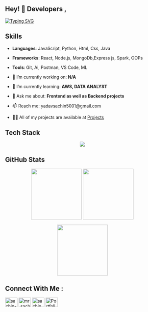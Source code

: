 ## Hey! 👋 Developers ,


[![Typing SVG](https://readme-typing-svg.herokuapp.com?font=Fira+Code&size=24&pause=1000&color=00C4FF&center=true&vCenter=true&width=600&lines=Hi%2C+I'm+Sachin+Yadav;AI+%7C+Web+Development+%7C+Open+Source;Google+Cloud+%7C+Machine+Learning;Building+AI+for+Everyone;Always+Learning+%26+Sharing)](https://git.io/typing-svg)



## Skills
- **Languages**: JavaScript, Python, Html, Css, Java
- **Frameworks**: React, Node.js, MongoDb,Express js, Spark, OOPs
- **Tools**: Git, Ai, Postman, VS Code, ML
  

- 🔭 I’m currently working on: **N/A**
- 🌱 I’m currently learning: **AWS, DATA ANALYST**
- 💬 Ask me about: **Frontend as well as Backend projects**
- 📫 Reach me: yadavsachin5001@gmail.com

-  👨‍💻 All of my projects are available at [Projects](https://sachin-tech72.netlify.app/#projects)
   
##  Tech Stack
<p align="center">
  <a href="#"><img src="https://skillicons.dev/icons?i=js,ts,python,java,html,css,react,nodejs,express,mongodb,git,docker,tailwind,flutter,gcp,vscode&theme=dark" /></a>
</p>


##  GitHub Stats
<p align="center">
  <img src="https://github-readme-stats.vercel.app/api?username=sachin0613&show_icons=true&theme=tokyonight" height="165"/>
  <img src="https://github-readme-stats.vercel.app/api/top-langs/?username=sachin0613&layout=compact&theme=tokyonight" height="165"/>
</p>

<p align="center">
  <img src="https://streak-stats.demolab.com?user=sachin0613&theme=tokyonight&hide_border=true" height="165"/>
</p>









## Connect With Me :
<p align="left">
<a href="https://linkedin.com/in/sachin-yadav-631" target="blank">
<img align="center" src="https://raw.githubusercontent.com/rahuldkjain/github-profile-readme-generator/master/src/images/icons/Social/linked-in-alt.svg" alt="sachin-yadav-631" height="30" width="40" /></a>
<a href="https://instagram.com/mr.sachin_72" target="blank">
<img align="center" src="https://raw.githubusercontent.com/rahuldkjain/github-profile-readme-generator/master/src/images/icons/Social/instagram.svg" alt="mr.sachin_72" height="30" width="40" /></a>
<a href="https://www.hackerrank.com/sachin6001" target="blank">
<img align="center" src="https://raw.githubusercontent.com/rahuldkjain/github-profile-readme-generator/master/src/images/icons/Social/hackerrank.svg" alt="sachin6001" height="30" width="40" /></a>
<a href="https://sachin-tech72.netlify.app/" target="blank">
<img align="center" src="https://img.icons8.com/color/48/web.png" alt="Portfolio Website" height="30" width="40" /></a>
</p>



